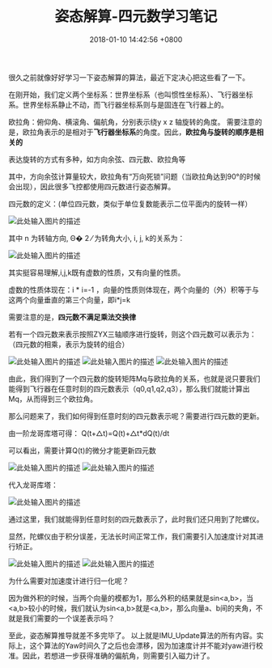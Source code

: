 ﻿---
layout: post
title: 姿态解算-四元数学习笔记
date: 2018-01-10 14:42:56 +0800
categories: 技术 理论
issue_id: 25
---
很久之前就像好好学习一下姿态解算的算法，最近下定决心把这些看了一下。

在刚开始，我们定义两个坐标系：世界坐标系（也叫惯性坐标系）、飞行器坐标系。世界坐标系静止不动，而飞行器坐标系则与是固连在飞行器上的。

欧拉角：俯仰角、横滚角、偏航角，分别表示绕y x z 轴旋转的角度。
需要注意的是，欧拉角表示的是相对于**飞行器坐标系**的角度。因此，**欧拉角与旋转的顺序是相关的**

表达旋转的方式有多种，如方向余弦、四元数、欧拉角等

其中，方向余弦计算量较大，欧拉角有“万向死锁”问题（当欧拉角达到90°的时候会出现），因此很多飞控都使用四元数进行姿态解算。

四元数的定义：(单位四元数，类似于单位复数能表示二位平面内的旋转一样）

![此处输入图片的描述][1]

其中 n 为转轴方向, Θ� 2 ⁄ 为转角大小, i, j, k的关系为：

![此处输入图片的描述][2]

其实挺容易理解,i,j,k既有虚数的性质，又有向量的性质。

虚数的性质体现在：i * i=-1 ，向量的性质则体现在，两个向量的（外）积等于与这两个向量垂直的第三个向量，即i*j=k

需要注意的是，**四元数不满足乘法交换律**

若有一个四元数来表示按照ZYX三轴顺序进行旋转，则这个四元数可以表示为：（四元数的相乘，表示为旋转的组合）

![此处输入图片的描述][3]
![此处输入图片的描述][4]
![此处输入图片的描述][5]

由此，我们得到了一个四元数的旋转矩阵Mq与欧拉角的关系，也就是说只要我们能得到飞行器在任意时刻的四元数表示（q0,q1,q2,q3），那么我们就能计算出Mq，从而得到三个欧拉角。

那么问题来了，我们如何得到任意时刻的四元数表示呢？需要进行四元数的更新。

由一阶龙哥库塔可得：
Q(t+△t)=Q(t)+△t*dQ(t)/dt

可以看出，需要计算Q(t)的微分才能更新四元数

![此处输入图片的描述][6]
![此处输入图片的描述][7]

代入龙哥库塔：

![此处输入图片的描述][8]

通过这里，我们就能得到任意时刻的四元数表示了，此时我们还只用到了陀螺仪。

显然，陀螺仪由于积分误差，无法长时间正常工作，我们需要引入加速度计对其进行矫正。

![此处输入图片的描述][9]
![此处输入图片的描述][10]

为什么需要对加速度计进行归一化呢？

因为做外积的时候，当两个向量的模都为1，那么外积的结果就是sin<a,b>，当<a,b>较小的时候，我们就认为sin<a,b>就是<a,b>，那么向量a、b间的夹角，不就是我们需要的一个误差表示吗？

至此，姿态解算推导就差不多完毕了。
以上就是IMU_Update算法的所有内容。实际上，这个算法的Yaw时间久了之后也会漂移，因为加速度计并不能对yaw进行校准。因此，若想进一步获得准确的偏航角，则需要引入磁力计了。


  [1]: https://raw.githubusercontent.com/Ncerzzk/MyBlog/master/img/a.jpg
  [2]: https://raw.githubusercontent.com/Ncerzzk/MyBlog/master/img/b.jpg
  [3]: https://raw.githubusercontent.com/Ncerzzk/MyBlog/master/img/c.jpg
  [4]: https://raw.githubusercontent.com/Ncerzzk/MyBlog/master/img/d.jpg
  [5]: https://raw.githubusercontent.com/Ncerzzk/MyBlog/master/img/e.jpg
  [6]: https://raw.githubusercontent.com/Ncerzzk/MyBlog/master/img/h.jpg
  [7]: https://raw.githubusercontent.com/Ncerzzk/MyBlog/master/img/i.jpg
  [8]: https://raw.githubusercontent.com/Ncerzzk/MyBlog/master/img/j.jpg
  [9]: https://raw.githubusercontent.com/Ncerzzk/MyBlog/master/img/k.jpg
  [10]: https://raw.githubusercontent.com/Ncerzzk/MyBlog/master/img/l.jpg